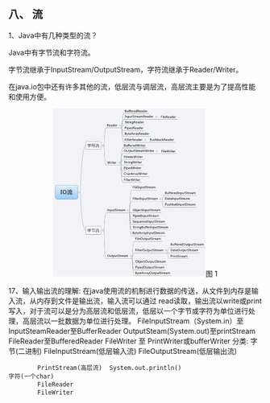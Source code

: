 ## 八、 流


1、Java中有几种类型的流？

Java中有字节流和字符流。

字节流继承于InputStream/OutputStream，字符流继承于Reader/Writer。

在java.io包中还有许多其他的流，低层流与调层流，高层流主要是为了提高性能和使用方便。

<center>
<img src="./Java-Pic/IO-Stream.png" width="60%"/>图 1
</center>



17、输入输出流的理解:
	在java使用流的机制进行数据的传送，从文件到内存是输入流，从内存到文件是输出流，输入流可以通过 read读取，输出流以write或print写入，对于流可以是分为高层流和低层流，低层以一个字节或字符为单位进行处理，高层流以一批数据为单位进行处理。
	 FileInputStream（System.in）至InputSteamReader至BufferReader
	 OutputSteam(System.out)至printStream
	 FileReader至BufferedReader
	 FileWriter 至 PrintWriter或bufferWriter
分类:
	字节(二进制)
			FileInputStream(低层输入流)
			FileOutputStream(低层输出流)

			PrintStream(高层流)  System.out.println() 
	字符(一个char)
			FileReader
			FileWriter

